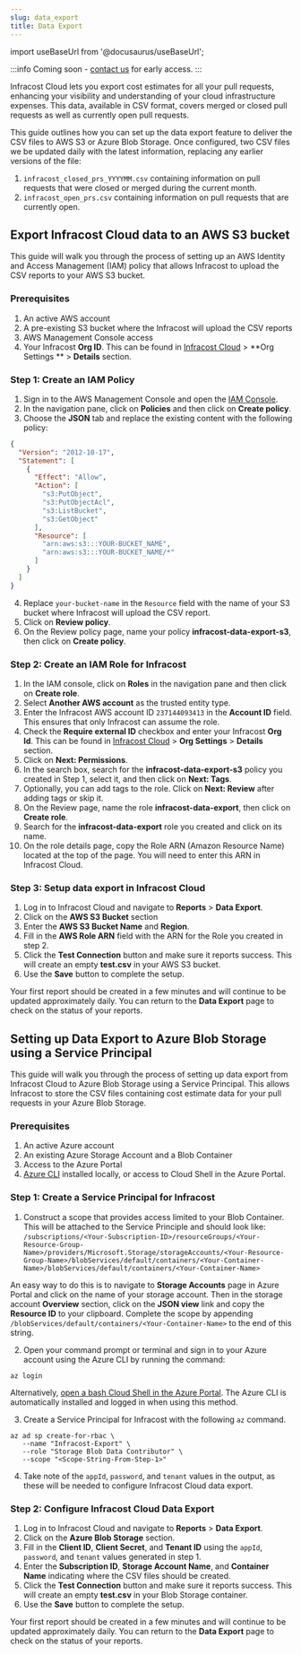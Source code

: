 ```yaml
---
slug: data_export 
title: Data Export
---
```


import useBaseUrl from '@docusaurus/useBaseUrl';

:::info 
Coming soon - [contact us](hello@infracost.io) for early access.
:::

Infracost Cloud lets you export cost estimates for all your pull requests, enhancing your visibility and understanding
of your cloud infrastructure expenses. This data, available in CSV format, covers merged or closed pull requests as well
as currently open pull requests.

This guide outlines how you can set up the data export feature to deliver the CSV files to AWS S3 or Azure Blob Storage.
Once configured, two CSV files we be updated daily with the latest information, replacing any earlier versions of the
file:

1. `infracost_closed_prs_YYYYMM.csv` containing information on pull requests that were closed or merged during the
   current month.
2. `infracost_open_prs.csv` containing information on pull requests that are currently open.

## Export Infracost Cloud data to an AWS S3 bucket

This guide will walk you through the process of setting up an AWS Identity and Access Management (IAM) policy that
allows Infracost to upload the CSV reports to your AWS S3 bucket.

### Prerequisites

1. An active AWS account
2. A pre-existing S3 bucket where the Infracost will upload the CSV reports
3. AWS Management Console access
4. Your Infracost **Org ID**. This can be found in [Infracost Cloud](https://dashboard.infracost.io) > **Org Settings
   ** > **Details** section.

### Step 1: Create an IAM Policy

1. Sign in to the AWS Management Console and open the [IAM Console](https://console.aws.amazon.com/iam/).
2. In the navigation pane, click on **Policies** and then click on **Create policy**.
3. Choose the **JSON** tab and replace the existing content with the following policy:

```json
{
  "Version": "2012-10-17",
  "Statement": [
    {
      "Effect": "Allow",
      "Action": [
        "s3:PutObject",
        "s3:PutObjectAcl",
        "s3:ListBucket",
        "s3:GetObject"
      ],
      "Resource": [
        "arn:aws:s3:::YOUR-BUCKET_NAME",
        "arn:aws:s3:::YOUR-BUCKET_NAME/*"
      ]
    }
  ]
}
```

4. Replace `your-bucket-name` in the `Resource` field with the name of your S3 bucket where Infracost will upload the
   CSV report.
5. Click on **Review policy**.
6. On the Review policy page, name your policy **infracost-data-export-s3**, then click on **Create policy**.

### Step 2: Create an IAM Role for Infracost

1. In the IAM console, click on **Roles** in the navigation pane and then click on **Create role**.
2. Select **Another AWS account** as the trusted entity type.
3. Enter the Infracost AWS account ID `237144093413` in the **Account ID** field. This ensures that only Infracost can
   assume the role.
4. Check the **Require external ID** checkbox and enter your Infracost **Org Id**. This can be found
   in [Infracost Cloud](https://dashboard.infracost.io) > **Org Settings** > **Details** section.
5. Click on **Next: Permissions**.
6. In the search box, search for the **infracost-data-export-s3** policy you created in Step 1, select it, and then
   click on **Next: Tags**.
7. Optionally, you can add tags to the role. Click on **Next: Review** after adding tags or skip it.
8. On the Review page, name the role **infracost-data-export**, then click on **Create role**.
9. Search for the **infracost-data-export** role you created and click on its name.
10. On the role details page, copy the Role ARN (Amazon Resource Name) located at the top of the page. You will need to
    enter this ARN in Infracost Cloud.

### Step 3: Setup data export in Infracost Cloud

1. Log in to Infracost Cloud and navigate to **Reports** > **Data Export**.
2. Click on the **AWS S3 Bucket** section
3. Enter the **AWS S3 Bucket Name** and **Region**.
4. Fill in the **AWS Role ARN** field with the ARN for the Role you created in step 2.
5. Click the **Test Connection** button and make sure it reports success. This will create an empty **test.csv** in your
   AWS S3 bucket.
6. Use the **Save** button to complete the setup.

Your first report should be created in a few minutes and will continue to be updated approximately daily. You can return
to the **Data Export** page to check on the status of your reports.

## Setting up Data Export to Azure Blob Storage using a Service Principal

This guide will walk you through the process of setting up data export from Infracost Cloud to Azure Blob Storage using
a Service Principal. This allows Infracost to store the CSV files containing cost estimate data for your pull requests
in your Azure Blob Storage.

### Prerequisites

1. An active Azure account
2. An existing Azure Storage Account and a Blob Container
3. Access to the Azure Portal
4. [Azure CLI](https://docs.microsoft.com/en-us/cli/azure/install-azure-cli) installed locally, or access to Cloud Shell
   in the Azure Portal.

### Step 1: Create a Service Principal for Infracost

1. Construct a scope that provides access limited to your Blob Container. This will be attached to the Service Principle
   and should look like:
   `/subscriptions/<Your-Subscription-ID>/resourceGroups/<Your-Resource-Group-Name>/providers/Microsoft.Storage/storageAccounts/<Your-Resource-Group-Name>/blobServices/default/containers/<Your-Container-Name>/blobServices/default/containers/<Your-Container-Name>`

An easy way to do this is to navigate to **Storage Accounts** page in Azure Portal and click on the name of your storage
account. Then in the storage account **Overview** section, click on the **JSON view** link and copy the **Resource ID**
to your clipboard. Complete the scope by appending `/blobServices/default/containers/<Your-Container-Name>` to the end
of this string.

2. Open your command prompt or terminal and sign in to your Azure account using the Azure CLI by running the command:

```
az login
```

Alternatively, [open a bash Cloud Shell in the Azure Portal](https://learn.microsoft.com/en-us/azure/cloud-shell/quickstart?tabs=azurecli).
The Azure CLI is automatically installed and logged in when using this method.

3. Create a Service Principal for Infracost with the following `az` command.

```
az ad sp create-for-rbac \
   --name "Infracost-Export" \
   --role "Storage Blob Data Contributor" \
   --scope "<Scope-String-From-Step-1>"
```

4. Take note of the `appId`, `password`, and `tenant` values in the output, as these will be needed to configure
   Infracost Cloud data export.

### Step 2: Configure Infracost Cloud Data Export

1. Log in to Infracost Cloud and navigate to **Reports** > **Data Export**.
2. Click on the **Azure Blob Storage** section.
3. Fill in the **Client ID**, **Client Secret**, and **Tenant ID** using the `appId`, `password`, and `tenant` values
   generated in step 1.
4. Enter the **Subscription ID**, **Storage Account Name**, and **Container Name** indicating where the CSV files should
   be created.
5. Click the **Test Connection** button and make sure it reports success. This will create an empty **test.csv** in your
   Blob Storage container.
6. Use the **Save** button to complete the setup.

Your first report should be created in a few minutes and will continue to be updated approximately daily. You can return
to the **Data Export** page to check on the status of your reports.
